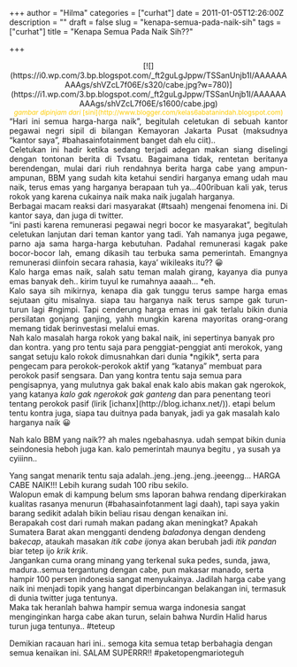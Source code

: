 +++
author = "Hilma"
categories = ["curhat"]
date = 2011-01-05T12:26:00Z
description = ""
draft = false
slug = "kenapa-semua-pada-naik-sih"
tags = ["curhat"]
title = "Kenapa Semua Pada Naik Sih??"

+++

<div style="text-align: center;">[![](https://i0.wp.com/3.bp.blogspot.com/_ft2guLgJppw/TSSanUnjb1I/AAAAAAAAAgs/shVZcL7f06E/s320/cabe.jpg?w=780)](https://i1.wp.com/3.bp.blogspot.com/_ft2guLgJppw/TSSanUnjb1I/AAAAAAAAAgs/shVZcL7f06E/s1600/cabe.jpg)</div><div style="text-align: center;"><span style="color: #ffcc00; font-size: 85%;"><span style="font-style: italic;">gambar dipinjam dari </span>[sini](http://www.blogger.com/kelas6abatanindah.blogspot.com)</span></div><div style="text-align: justify;">“Hari ini semua harga-harga naik”, begitulah celetukan di sebuah kantor pegawai negri sipil di bilangan Kemayoran Jakarta Pusat (maksudnya “kantor saya”, #bahasainfotainment banget dah elu ciit)..</div><div style="text-align: justify;">Celetukan ini hadir ketika sedang terjadi adegan makan siang diselingi dengan tontonan berita di Tvsatu. Bagaimana tidak, rentetan beritanya berendengan, mulai dari riuh rendahnya berita harga cabe yang ampun-ampunan, BBM yang sudah kita ketahui sendiri harganya emang udah mau naik, terus emas yang harganya berapaan tuh ya…400ribuan kali yak, terus rokok yang karena cukainya naik maka naik jugalah harganya.</div><div style="text-align: justify;"></div><div><div style="text-align: justify;">Berbagai macam reaksi dari masyarakat (#tsaah) mengenai fenomena ini. Di kantor saya, dan juga di twitter.</div><div style="text-align: justify;"></div><div style="text-align: justify;">“ini pasti karena remunerasi pegawai negri bocor ke masyarakat”, begitulah celetukan lanjutan dari teman kantor yang tadi. Yah namanya juga pegawe, parno aja sama harga-harga kebutuhan. Padahal remunerasi kagak pake bocor-bocor lah, emang dikasih tau terbuka sama pemerintah. Emangnya remunerasi diinfoin secara rahasia, kaya’ wikileaks itu?? 😀</div><div style="text-align: justify;"></div><div style="text-align: justify;">Kalo harga emas naik, salah satu teman malah girang, kayanya dia punya emas banyak deh.. kirim tuyul ke rumahnya aaaah… *eh.</div><div style="text-align: justify;">Kalo saya sih mikirnya, kenapa dia gak tunggu terus sampe harga emas sejutaan gitu misalnya. siapa tau harganya naik terus sampe gak turun-turun lagi #ngimpi. Tapi cenderung harga emas ini gak terlalu bikin dunia persilatan gonjang ganjing, yahh mungkin karena mayoritas orang-orang memang tidak berinvestasi melalui emas.</div>Nah kalo masalah harga rokok yang bakal naik, ini sepertinya banyak pro dan kontra. yang pro tentu saja para penggiat-penggiat anti merokok, yang sangat setuju kalo rokok dimusnahkan dari dunia *ngikik*, serta para pengecam para perokok-perokok aktif yang “katanya” membuat para perokok pasif sengsara.  
 Dan yang kontra tentu saja semua para pengisapnya, yang mulutnya gak bakal enak kalo abis makan gak ngerokok, yang katanya <span style="font-style: italic;">kalo gak ngerokok gak ganteng</span> dan para penentang teori tentang perokok pasif (lirik [ichanx](http://blog.ichanx.net/)). etapi belum tentu kontra juga, siapa tau duitnya pada banyak, jadi ya gak masalah kalo harganya naik 😀

Nah kalo BBM yang naik?? ah males ngebahasnya. udah sempat bikin dunia seindonesia heboh juga kan. kalo pemerintah maunya begitu , ya susah ya cyiiinn..

Yang sangat menarik tentu saja adalah..jeng..jeng..jeng..jeeengg… HARGA CABE NAIK!!! Lebih kurang sudah 100 ribu sekilo.  
 Walopun emak di kampung belum sms laporan bahwa rendang diperkirakan kualitas rasanya menurun (#bahasainfotanment lagi daah), tapi saya yakin barang sedikit adalah bikin beliau risau dengan kenaikan ini.  
 Berapakah cost dari rumah makan padang akan meningkat? Apakah Sumatera Barat akan mengganti dendeng <span style="font-style: italic;">balado</span>nya dengan dendeng ba<span style="font-style: italic;">kecap</span>, ataukah masakan <span style="font-style: italic;">itik cabe ijo</span>nya akan berubah jadi <span style="font-style: italic;">itik pandan</span> biar tetep ijo *krik krik*.  
 Jangankan cuma orang minang yang terkenal suka pedes, sunda, jawa, madura..semua tergantung dengan cabe, pun makasar manado, serta hampir 100 persen indonesia sangat menyukainya. Jadilah harga cabe yang naik ini menjadi topik yang hangat diperbincangan belakangan ini, termasuk di dunia twitter juga tentunya.  
 Maka tak heranlah bahwa hampir semua warga indonesia sangat menginginkan harga cabe akan turun, selain bahwa Nurdin Halid harus turun juga tentunya.. #teteup

Demikian racauan hari ini.. semoga kita semua tetap berbahagia dengan semua kenaikan ini. SALAM SUPERRR!! #paketopengmarioteguh

</div>

